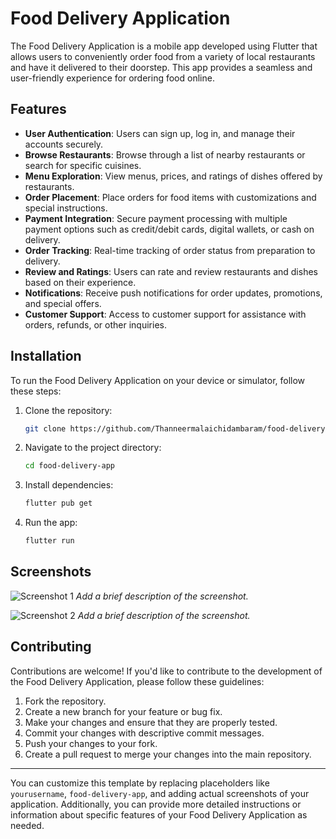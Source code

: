 
# Food Delivery Application

The Food Delivery Application is a mobile app developed using Flutter that allows users to conveniently order food from a variety of local restaurants and have it delivered to their doorstep. This app provides a seamless and user-friendly experience for ordering food online.

## Features

- **User Authentication**: Users can sign up, log in, and manage their accounts securely.
- **Browse Restaurants**: Browse through a list of nearby restaurants or search for specific cuisines.
- **Menu Exploration**: View menus, prices, and ratings of dishes offered by restaurants.
- **Order Placement**: Place orders for food items with customizations and special instructions.
- **Payment Integration**: Secure payment processing with multiple payment options such as credit/debit cards, digital wallets, or cash on delivery.
- **Order Tracking**: Real-time tracking of order status from preparation to delivery.
- **Review and Ratings**: Users can rate and review restaurants and dishes based on their experience.
- **Notifications**: Receive push notifications for order updates, promotions, and special offers.
- **Customer Support**: Access to customer support for assistance with orders, refunds, or other inquiries.

## Installation

To run the Food Delivery Application on your device or simulator, follow these steps:

1. Clone the repository:

   ```bash
   git clone https://github.com/Thanneermalaichidambaram/food-delivery-app.git
   ```

2. Navigate to the project directory:

   ```bash
   cd food-delivery-app
   ```

3. Install dependencies:

   ```bash
   flutter pub get
   ```

4. Run the app:

   ```bash
   flutter run
   ```

## Screenshots

![Screenshot 1](screenshots/screenshot1.png)
*Add a brief description of the screenshot.*

![Screenshot 2](screenshots/screenshot2.png)
*Add a brief description of the screenshot.*

## Contributing

Contributions are welcome! If you'd like to contribute to the development of the Food Delivery Application, please follow these guidelines:

1. Fork the repository.
2. Create a new branch for your feature or bug fix.
3. Make your changes and ensure that they are properly tested.
4. Commit your changes with descriptive commit messages.
5. Push your changes to your fork.
6. Create a pull request to merge your changes into the main repository.


---

You can customize this template by replacing placeholders like `yourusername`, `food-delivery-app`, and adding actual screenshots of your application. Additionally, you can provide more detailed instructions or information about specific features of your Food Delivery Application as needed.
